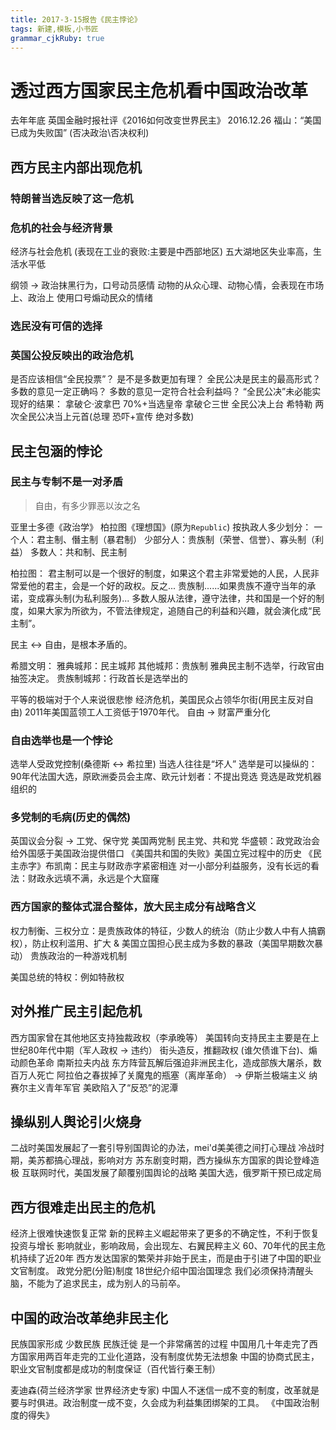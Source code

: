 ```yaml
---
title: 2017-3-15报告《民主悖论》 
tags: 新建,模板,小书匠
grammar_cjkRuby: true
---
```


# 透过西方国家民主危机看中国政治改革

去年年底 英国金融时报社评《2016如何改变世界民主》 2016.12.26
福山：“美国已成为失败国”
(否决政治\否决权利)

## 西方民主内部出现危机
### 特朗普当选反映了这一危机
### 危机的社会与经济背景
经济与社会危机 (表现在工业的衰败:主要是中西部地区)
五大湖地区失业率高，生活水平低

纲领 -> 政治抹黑行为，口号动员感情
动物的从众心理、动物心情，会表现在市场上、政治上
使用口号煽动民众的情绪

### 选民没有可信的选择
### 英国公投反映出的政治危机

是否应该相信“全民投票”？
是不是多数更加有理？
全民公决是民主的最高形式？
多数的意见一定正确吗？
多数的意见一定符合社会利益吗？
“全民公决”未必能实现好的结果：
拿破仑·波拿巴 70%+当选皇帝
拿破仑三世 全民公决上台
希特勒 两次全民公决当上元首(总理 恐吓+宣传 绝对多数)

## 民主包涵的悖论
### 民主与专制不是一对矛盾
> 自由，有多少罪恶以汝之名

亚里士多德《政治学》
柏拉图《理想国》(原为`Republic`)
按执政人多少划分：
一个人：君主制、僭主制（暴君制）
少部分人：贵族制（荣誉、信誉）、寡头制（利益）
多数人：共和制、民主制

柏拉图：
君主制可以是一个很好的制度，如果这个君主非常爱她的人民，人民非常爱他的君主，会是一个好的政权。反之...
贵族制......如果贵族不遵守当年的承诺，变成寡头制(为私利服务)...
多数人服从法律，遵守法律，共和国是一个好的制度，如果大家为所欲为，不管法律规定，追随自己的利益和兴趣，就会演化成“民主制”。

民主 <-> 自由，是根本矛盾的。

希腊文明：
雅典城邦：民主城邦
其他城邦：贵族制
雅典民主制不选举，行政官由抽签决定。
贵族制城邦：行政首长是选举出的

平等的极端对于个人来说很悲惨
经济危机，美国民众占领华尔街(用民主反对自由)
2011年美国蓝领工人工资低于1970年代。
自由 -> 财富严重分化

### 自由选举也是一个悖论
选举人受政党控制(桑德斯 <-> 希拉里)
当选人往往是“坏人”
选举是可以操纵的：
90年代法国大选，原欧洲委员会主席、欧元计划者：不提出竞选
竞选是政党机器组织的

### 多党制的毛病(历史的偶然)
英国议会分裂 -> 工党、保守党
美国两党制 民主党、共和党
华盛顿：政党政治会给外国感于美国政治提供借口
《美国共和国的失败》美国立宪过程中的历史
《民主赤字》布凯南：民主与财政赤字紧密相连
对一小部分利益服务，没有长远的看法：财政永远填不满，永远是个大窟窿

### 西方国家的整体式混合整体，放大民主成分有战略含义
权力制衡、三权分立：是贵族政体的特征，少数人的统治（防止少数人中有人搞霸权），防止权利滥用、扩大
& 美国立国担心民主成为多数的暴政（美国早期数次暴动）
贵族政治的一种游戏机制

美国总统的特权：例如特赦权

## 对外推广民主引起危机
西方国家曾在其他地区支持独裁政权（李承晚等）
美国转向支持民主主要是在上世纪80年代中期（军人政权 -> 违约） 
街头造反，推翻政权 (谁欠债谁下台)、煽动颜色革命
南斯拉夫内战
东方阵营瓦解后强迫非洲民主化，造成部族大屠杀，数百万人死亡
阿拉伯之春拔掉了关魔鬼的瓶塞（离岸革命） -> 伊斯兰极端主义
纳赛尔主义青年军官
美欧陷入了“反恐”的泥潭

## 操纵别人舆论引火烧身
二战时美国发展起了一套引导别国舆论的办法，mei'd美美德之间打心理战
冷战时期，美苏都搞心理战，影响对方
苏东剧变时期，西方操纵东方国家的舆论登峰造极
互联网时代，美国发展了颠覆别国舆论的战略
美国大选，俄罗斯干预已成定局

## 西方很难走出民主的危机
经济上很难快速恢复正常
新的民粹主义崛起带来了更多的不确定性，不利于恢复投资与增长
影响就业，影响政局，会出现左、右翼民粹主义
60、70年代的民主危机持续了近20年
西方发达国家的繁荣并非始于民主，而是由于引进了中国的职业文官制度。
政党分肥(分赃)制度 18世纪介绍中国治国理念
我们必须保持清醒头脑，不能为了追求民主，成为别人的马前卒。

## 中国的政治改革绝非民主化
民族国家形成 少数民族 民族迁徙 是一个非常痛苦的过程
中国用几十年走完了西方国家用两百年走完的工业化道路，没有制度优势无法想象
中国的协商式民主，职业文官制度都是成功的制度保证（百代皆行秦王制）

麦迪森(荷兰经济学家 世界经济史专家)
中国人不迷信一成不变的制度，改革就是要与时俱进。政治制度一成不变，久会成为利益集团绑架的工具。
《中国政治制度的得失》